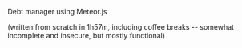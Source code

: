 Debt manager using Meteor.js

(written from scratch in 1h57m, including coffee breaks -- somewhat incomplete and insecure, but mostly functional)
  